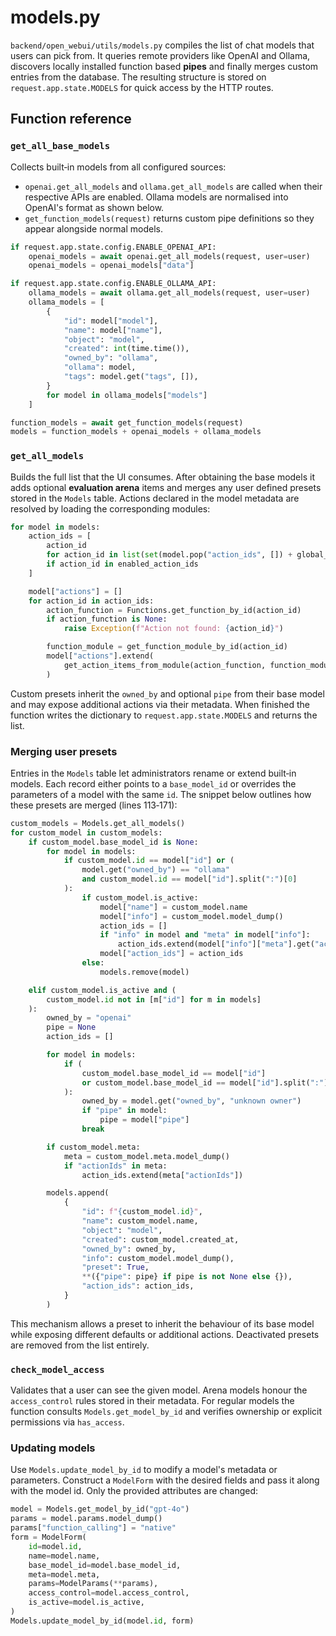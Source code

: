 # models.py

`backend/open_webui/utils/models.py` compiles the list of chat models that users
can pick from.  It queries remote providers like OpenAI and Ollama, discovers
locally installed function based **pipes** and finally merges custom entries from
the database.  The resulting structure is stored on
`request.app.state.MODELS` for quick access by the HTTP routes.

## Function reference

### `get_all_base_models`

Collects built‑in models from all configured sources:

- `openai.get_all_models` and `ollama.get_all_models` are called when their
  respective APIs are enabled.  Ollama models are normalised into OpenAI's format
  as shown below.
- `get_function_models(request)` returns custom pipe definitions so they appear
  alongside normal models.

```python
if request.app.state.config.ENABLE_OPENAI_API:
    openai_models = await openai.get_all_models(request, user=user)
    openai_models = openai_models["data"]

if request.app.state.config.ENABLE_OLLAMA_API:
    ollama_models = await ollama.get_all_models(request, user=user)
    ollama_models = [
        {
            "id": model["model"],
            "name": model["name"],
            "object": "model",
            "created": int(time.time()),
            "owned_by": "ollama",
            "ollama": model,
            "tags": model.get("tags", []),
        }
        for model in ollama_models["models"]
    ]

function_models = await get_function_models(request)
models = function_models + openai_models + ollama_models
```

### `get_all_models`

Builds the full list that the UI consumes.  After obtaining the base models it
adds optional **evaluation arena** items and merges any user defined presets
stored in the `Models` table.  Actions declared in the model metadata are
resolved by loading the corresponding modules:

```python
for model in models:
    action_ids = [
        action_id
        for action_id in list(set(model.pop("action_ids", []) + global_action_ids))
        if action_id in enabled_action_ids
    ]

    model["actions"] = []
    for action_id in action_ids:
        action_function = Functions.get_function_by_id(action_id)
        if action_function is None:
            raise Exception(f"Action not found: {action_id}")

        function_module = get_function_module_by_id(action_id)
        model["actions"].extend(
            get_action_items_from_module(action_function, function_module)
        )
```

Custom presets inherit the `owned_by` and optional `pipe` from their base model
and may expose additional actions via their metadata.  When finished the
function writes the dictionary to `request.app.state.MODELS` and returns the
list.

### Merging user presets

Entries in the `Models` table let administrators rename or extend built‑in
models. Each record either points to a `base_model_id` or overrides the
parameters of a model with the same `id`. The snippet below outlines how these
presets are merged (lines 113‑171):

```python
custom_models = Models.get_all_models()
for custom_model in custom_models:
    if custom_model.base_model_id is None:
        for model in models:
            if custom_model.id == model["id"] or (
                model.get("owned_by") == "ollama"
                and custom_model.id == model["id"].split(":")[0]
            ):
                if custom_model.is_active:
                    model["name"] = custom_model.name
                    model["info"] = custom_model.model_dump()
                    action_ids = []
                    if "info" in model and "meta" in model["info"]:
                        action_ids.extend(model["info"]["meta"].get("actionIds", []))
                    model["action_ids"] = action_ids
                else:
                    models.remove(model)

    elif custom_model.is_active and (
        custom_model.id not in [m["id"] for m in models]
    ):
        owned_by = "openai"
        pipe = None
        action_ids = []

        for model in models:
            if (
                custom_model.base_model_id == model["id"]
                or custom_model.base_model_id == model["id"].split(":")[0]
            ):
                owned_by = model.get("owned_by", "unknown owner")
                if "pipe" in model:
                    pipe = model["pipe"]
                break

        if custom_model.meta:
            meta = custom_model.meta.model_dump()
            if "actionIds" in meta:
                action_ids.extend(meta["actionIds"])

        models.append(
            {
                "id": f"{custom_model.id}",
                "name": custom_model.name,
                "object": "model",
                "created": custom_model.created_at,
                "owned_by": owned_by,
                "info": custom_model.model_dump(),
                "preset": True,
                **({"pipe": pipe} if pipe is not None else {}),
                "action_ids": action_ids,
            }
        )
```

This mechanism allows a preset to inherit the behaviour of its base model while
exposing different defaults or additional actions. Deactivated presets are
removed from the list entirely.

### `check_model_access`

Validates that a user can see the given model.  Arena models honour the
`access_control` rules stored in their metadata.  For regular models the
function consults `Models.get_model_by_id` and verifies ownership or explicit
permissions via `has_access`.

### Updating models

Use `Models.update_model_by_id` to modify a model's metadata or parameters.
Construct a `ModelForm` with the desired fields and pass it along with the
model id. Only the provided attributes are changed:

```python
model = Models.get_model_by_id("gpt-4o")
params = model.params.model_dump()
params["function_calling"] = "native"
form = ModelForm(
    id=model.id,
    name=model.name,
    base_model_id=model.base_model_id,
    meta=model.meta,
    params=ModelParams(**params),
    access_control=model.access_control,
    is_active=model.is_active,
)
Models.update_model_by_id(model.id, form)
```

